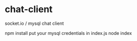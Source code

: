 # chat-client
 socket.io / mysql chat client

npm install
put your mysql credentials in index.js
node index
